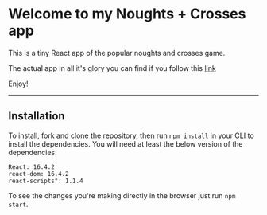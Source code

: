 # Welcome to my Noughts + Crosses app

This is a tiny React app of the popular noughts and crosses game.

The actual app in all it's glory you can find if you follow this [link](http://noughts-crosses-rz.herokuapp.com/)

Enjoy!

---

## Installation

To install, fork and clone the repository, then run `npm install` in your CLI to install the dependencies. You will need at least the below version of the dependencies:

```
React: 16.4.2
react-dom: 16.4.2
react-scripts": 1.1.4
```

To see the changes you're making directly in the browser just run `npm start`.
